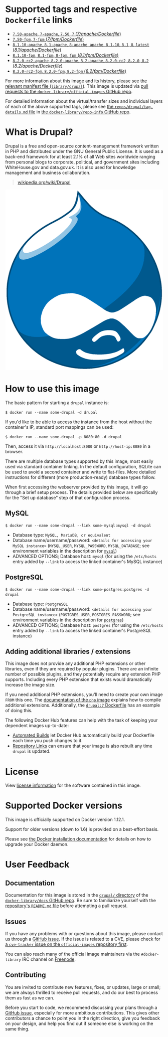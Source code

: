# Supported tags and respective `Dockerfile` links

-	[`7.50-apache`, `7-apache`, `7.50`, `7` (*7/apache/Dockerfile*)](https://github.com/docker-library/drupal/blob/61f25e58353d7ca9b2e07a46ff152892b2f7d9cf/7/apache/Dockerfile)
-	[`7.50-fpm`, `7-fpm` (*7/fpm/Dockerfile*)](https://github.com/docker-library/drupal/blob/61f25e58353d7ca9b2e07a46ff152892b2f7d9cf/7/fpm/Dockerfile)
-	[`8.1.10-apache`, `8.1-apache`, `8-apache`, `apache`, `8.1.10`, `8.1`, `8`, `latest` (*8.1/apache/Dockerfile*)](https://github.com/docker-library/drupal/blob/35aada37a9179e8e9e70d29bbbb894ade2cad36a/8.1/apache/Dockerfile)
-	[`8.1.10-fpm`, `8.1-fpm`, `8-fpm`, `fpm` (*8.1/fpm/Dockerfile*)](https://github.com/docker-library/drupal/blob/35aada37a9179e8e9e70d29bbbb894ade2cad36a/8.1/fpm/Dockerfile)
-	[`8.2.0-rc2-apache`, `8.2.0-apache`, `8.2-apache`, `8.2.0-rc2`, `8.2.0`, `8.2` (*8.2/apache/Dockerfile*)](https://github.com/docker-library/drupal/blob/7996e3654f78992d322619358aa7277b99c857ca/8.2/apache/Dockerfile)
-	[`8.2.0-rc2-fpm`, `8.2.0-fpm`, `8.2-fpm` (*8.2/fpm/Dockerfile*)](https://github.com/docker-library/drupal/blob/7996e3654f78992d322619358aa7277b99c857ca/8.2/fpm/Dockerfile)

For more information about this image and its history, please see [the relevant manifest file (`library/drupal`)](https://github.com/docker-library/official-images/blob/master/library/drupal). This image is updated via [pull requests to the `docker-library/official-images` GitHub repo](https://github.com/docker-library/official-images/pulls?q=label%3Alibrary%2Fdrupal).

For detailed information about the virtual/transfer sizes and individual layers of each of the above supported tags, please see [the `repos/drupal/tag-details.md` file](https://github.com/docker-library/repo-info/blob/master/repos/drupal/tag-details.md) in [the `docker-library/repo-info` GitHub repo](https://github.com/docker-library/repo-info).

# What is Drupal?

Drupal is a free and open-source content-management framework written in PHP and distributed under the GNU General Public License. It is used as a back-end framework for at least 2.1% of all Web sites worldwide ranging from personal blogs to corporate, political, and government sites including WhiteHouse.gov and data.gov.uk. It is also used for knowledge management and business collaboration.

> [wikipedia.org/wiki/Drupal](https://en.wikipedia.org/wiki/Drupal)

![logo](https://raw.githubusercontent.com/docker-library/docs/a0f37ddfd711f858bb968d6c85715f5bc1f7393f/drupal/logo.png)

# How to use this image

The basic pattern for starting a `drupal` instance is:

```console
$ docker run --name some-drupal -d drupal
```

If you'd like to be able to access the instance from the host without the container's IP, standard port mappings can be used:

```console
$ docker run --name some-drupal -p 8080:80 -d drupal
```

Then, access it via `http://localhost:8080` or `http://host-ip:8080` in a browser.

There are multiple database types supported by this image, most easily used via standard container linking. In the default configuration, SQLite can be used to avoid a second container and write to flat-files. More detailed instructions for different (more production-ready) database types follow.

When first accessing the webserver provided by this image, it will go through a brief setup process. The details provided below are specifically for the "Set up database" step of that configuration process.

## MySQL

```console
$ docker run --name some-drupal --link some-mysql:mysql -d drupal
```

-	Database type: `MySQL, MariaDB, or equivalent`
-	Database name/username/password: `<details for accessing your MySQL instance>` (`MYSQL_USER`, `MYSQL_PASSWORD`, `MYSQL_DATABASE`; see environment variables in the description for [`mysql`](https://registry.hub.docker.com/_/mysql/))
-	ADVANCED OPTIONS; Database host: `mysql` (for using the `/etc/hosts` entry added by `--link` to access the linked container's MySQL instance)

## PostgreSQL

```console
$ docker run --name some-drupal --link some-postgres:postgres -d drupal
```

-	Database type: `PostgreSQL`
-	Database name/username/password: `<details for accessing your PostgreSQL instance>` (`POSTGRES_USER`, `POSTGRES_PASSWORD`; see environment variables in the description for [`postgres`](https://registry.hub.docker.com/_/postgres/))
-	ADVANCED OPTIONS; Database host: `postgres` (for using the `/etc/hosts` entry added by `--link` to access the linked container's PostgreSQL instance)

## Adding additional libraries / extensions

This image does not provide any additional PHP extensions or other libraries, even if they are required by popular plugins. There are an infinite number of possible plugins, and they potentially require any extension PHP supports. Including every PHP extension that exists would dramatically increase the image size.

If you need additional PHP extensions, you'll need to create your own image `FROM` this one. The [documentation of the `php` image](https://github.com/docker-library/docs/blob/master/php/README.md#how-to-install-more-php-extensions) explains how to compile additional extensions. Additionally, the [`drupal:7` Dockerfile](https://github.com/docker-library/drupal/blob/bee08efba505b740a14d68254d6e51af7ab2f3ea/7/Dockerfile#L6-9) has an example of doing this.

The following Docker Hub features can help with the task of keeping your dependent images up-to-date:

-	[Automated Builds](https://docs.docker.com/docker-hub/builds/) let Docker Hub automatically build your Dockerfile each time you push changes to it.
-	[Repository Links](https://docs.docker.com/docker-hub/builds/#repository-links) can ensure that your image is also rebuilt any time `drupal` is updated.

# License

View [license information](https://www.drupal.org/licensing/faq) for the software contained in this image.

# Supported Docker versions

This image is officially supported on Docker version 1.12.1.

Support for older versions (down to 1.6) is provided on a best-effort basis.

Please see [the Docker installation documentation](https://docs.docker.com/installation/) for details on how to upgrade your Docker daemon.

# User Feedback

## Documentation

Documentation for this image is stored in the [`drupal/` directory](https://github.com/docker-library/docs/tree/master/drupal) of the [`docker-library/docs` GitHub repo](https://github.com/docker-library/docs). Be sure to familiarize yourself with the [repository's `README.md` file](https://github.com/docker-library/docs/blob/master/README.md) before attempting a pull request.

## Issues

If you have any problems with or questions about this image, please contact us through a [GitHub issue](https://github.com/docker-library/drupal/issues). If the issue is related to a CVE, please check for [a `cve-tracker` issue on the `official-images` repository first](https://github.com/docker-library/official-images/issues?q=label%3Acve-tracker).

You can also reach many of the official image maintainers via the `#docker-library` IRC channel on [Freenode](https://freenode.net).

## Contributing

You are invited to contribute new features, fixes, or updates, large or small; we are always thrilled to receive pull requests, and do our best to process them as fast as we can.

Before you start to code, we recommend discussing your plans through a [GitHub issue](https://github.com/docker-library/drupal/issues), especially for more ambitious contributions. This gives other contributors a chance to point you in the right direction, give you feedback on your design, and help you find out if someone else is working on the same thing.
